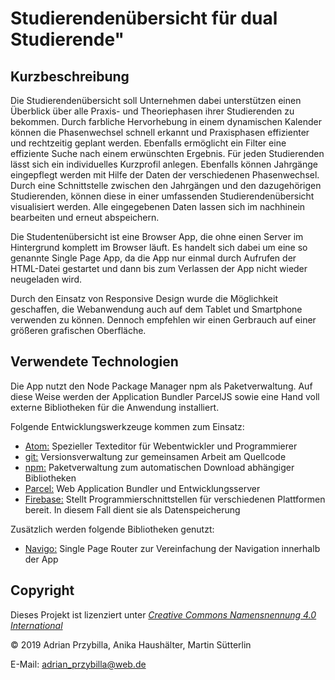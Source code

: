 ﻿Studierendenübersicht für dual Studierende"
===============================

Kurzbeschreibung
----------------

Die Studierendenübersicht soll Unternehmen dabei unterstützen einen Überblick über alle Praxis- und Theoriephasen 
ihrer Studierenden zu bekommen. Durch farbliche Hervorhebung in einem dynamischen Kalender können die Phasenwechsel 
schnell erkannt und Praxisphasen effizienter und rechtzeitig geplant werden. Ebenfalls ermöglicht ein Filter eine effiziente Suche
nach einem erwünschten Ergebnis. 
Für jeden Studierenden lässt sich ein individuelles Kurzprofil anlegen. Ebenfalls können Jahrgänge eingepflegt werden
mit Hilfe der Daten der verschiedenen Phasenwechsel. Durch eine Schnittstelle zwischen den Jahrgängen und den dazugehörigen
Studierenden, können diese in einer umfassenden Studierendenübersicht visualisiert werden. Alle eingegebenen Daten lassen sich im 
nachhinein bearbeiten und erneut abspeichern.

Die Studentenübersicht ist eine Browser App, die ohne einen Server im Hintergrund komplett im Browser läuft. Es handelt sich dabei um 
eine so genannte Single Page App, da die App nur einmal durch Aufrufen der HTML-Datei gestartet und dann bis zum Verlassen der App nicht 
wieder neugeladen wird.

Durch den Einsatz von Responsive Design wurde die Möglichkeit geschaffen, die Webanwendung auch auf dem Tablet und Smartphone verwenden 
zu können. Dennoch empfehlen wir einen Gerbrauch auf einer größeren grafischen Oberfläche.


Verwendete Technologien
-----------------------

Die App nutzt den Node Package Manager npm als Paketverwaltung. Auf diese Weise werden der Application Bundler ParcelJS sowie eine Hand 
voll externe Bibliotheken für die Anwendung installiert. 

Folgende Entwicklungswerkzeuge kommen zum Einsatz:

 * [Atom:](https://atom.io/) Spezieller Texteditor für Webentwickler und Programmierer
 * [git:](https://git-scm.com/") Versionsverwaltung zur gemeinsamen Arbeit am Quellcode
 * [npm:](https://nodejs.org/") Paketverwaltung zum automatischen Download abhängiger Bibliotheken
 * [Parcel:](https://parceljs.org/") Web Application Bundler und Entwicklungsserver
 * [Firebase:](https://firebase.google.com/) Stellt Programmierschnittstellen für verschiedenen Plattformen bereit. In diesem Fall dient 
 sie als Datenspeicherung

Zusätzlich werden folgende Bibliotheken genutzt:

 * [Navigo:](https://github.com/krasimir/navigo) Single Page Router zur Vereinfachung der Navigation innerhalb der App


Copyright
---------

Dieses Projekt ist lizenziert unter
[_Creative Commons Namensnennung 4.0 International_](http://creativecommons.org/licenses/by/4.0/)

© 2019 Adrian Przybilla, Anika Haushälter, Martin Sütterlin <br/>

E-Mail: [adrian_przybilla@web.de](mailto:adrian_przybilla@web.de) <br/>
